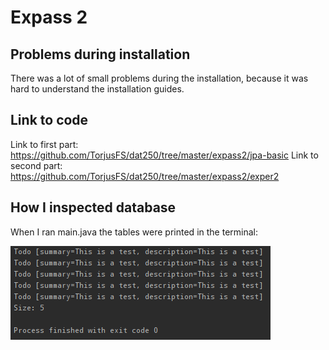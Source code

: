 # Expass 2

## Problems during installation
There was a lot of small problems during the installation, because it was hard to
 understand the installation guides.

## Link to code
Link to first part: https://github.com/TorjusFS/dat250/tree/master/expass2/jpa-basic
Link to second part: https://github.com/TorjusFS/dat250/tree/master/expass2/exper2

## How I inspected database
When I ran main.java the tables were printed in the terminal:

![](https://github.com/TorjusFS/dat250/blob/master/expass2/tables.png)
